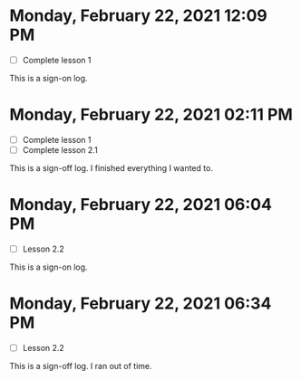 # Monday, February 22, 2021 12:09 PM
- [ ] Complete lesson 1
 
This is a sign-on log. 
 
# Monday, February 22, 2021 02:11 PM
- [ ] Complete lesson 1
- [ ] Complete lesson 2.1
 
This is a sign-off log. I finished everything I wanted to.
 
# Monday, February 22, 2021 06:04 PM
- [ ] Lesson 2.2
 
This is a sign-on log. 
 
# Monday, February 22, 2021 06:34 PM
- [ ] Lesson 2.2
 
This is a sign-off log. I ran out of time.
